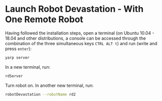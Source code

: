 # Launch Robot Devastation - With One Remote Robot

Having followed the installation steps, open a terminal (on Ubuntu 10.04 - 18.04 and other distributions, a console can be accessed through the combination of the three simultaneous keys `CTRL ALT t`) and run (write and press `enter`):

```bash
yarp server
```

In a new terminal, run:

```bash
rdServer
```

Turn robot on. In another new terminal, run:

```bash
robotDevastation --robotName rd2
```
